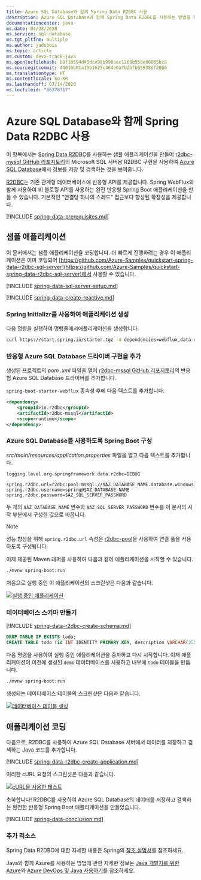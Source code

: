 ```yaml
---
title: Azure SQL Database와 함께 Spring Data R2DBC 사용
description: Azure SQL Database와 함께 Spring Data R2DBC를 사용하는 방법을 알아보세요.
documentationcenter: java
ms.date: 04/28/2020
ms.service: sql-database
ms.tgt_pltfrm: multiple
ms.author: judubois
ms.topic: article
ms.custom: devx-track-java
ms.openlocfilehash: b0f1b594d45dce98b990aec1209b550e08065bc8
ms.sourcegitcommit: 44016b81a15b1625c464e6a7b2bfb55938df20b6
ms.translationtype: HT
ms.contentlocale: ko-KR
ms.lasthandoff: 07/14/2020
ms.locfileid: "86378717"
---
```

# <a name="use-spring-data-r2dbc-with-azure-sql-database"></a>Azure SQL Database와 함께 Spring Data R2DBC 사용

이 항목에서는 [Spring Data R2DBC](https://spring.io/projects/spring-data-r2dbc)를 사용하는 샘플 애플리케이션을 만들어 [r2dbc-mysql GitHub 리포지토리](https://github.com/r2dbc/r2dbc-mssql)의 Microsoft SQL 서버용 R2DBC 구현을 사용하여 [Azure SQL Database](https://docs.microsoft.com/azure/sql-database/)에서 정보를 저장 및 검색하는 것을 보여줍니다.

[R2DBC](https://r2dbc.io/)는 기존 관계형 데이터베이스에 반응형 API를 제공합니다. Spring WebFlux와 함께 사용하여 비 블로킹 API를 사용하는 완전 반응형 Spring Boot 애플리케이션을 만들 수 있습니다. 기본적인 "연결당 하나의 스레드" 접근보다 향상된 확장성을 제공합니다.

[!INCLUDE [spring-data-prerequisites.md](includes/spring-data-prerequisites.md)]

## <a name="sample-application"></a>샘플 애플리케이션

이 문서에서는 샘플 애플리케이션을 코딩합니다. 더 빠르게 진행하려는 경우 이 애플리케이션은 이미 코딩되어 [https://github.com/Azure-Samples/quickstart-spring-data-r2dbc-sql-server](https://github.com/Azure-Samples/quickstart-spring-data-r2dbc-sql-server)에서 사용할 수 있습니다.

[!INCLUDE [spring-data-sql-server-setup.md](includes/spring-data-sql-server-setup.md)]

[!INCLUDE [spring-data-create-reactive.md](includes/spring-data-create-reactive.md)]

### <a name="generate-the-application-by-using-spring-initializr"></a>Spring Initializr를 사용하여 애플리케이션 생성

다음 명령을 실행하여 명령줄에서애플리케이션을 생성합니다.

```bash
curl https://start.spring.io/starter.tgz -d dependencies=webflux,data-r2dbc -d baseDir=azure-database-workshop -d bootVersion=2.3.1.RELEASE -d javaVersion=8 | tar -xzvf -
```

### <a name="add-the-reactive-azure-sql-database-driver-implementation"></a>반응형 Azure SQL Database 드라이버 구현을 추가

생성된 프로젝트의 *pom .xml* 파일을 열어 [r2dbc-mssql GitHub 리포지토리](https://github.com/r2dbc/r2dbc-mssql)의 반응형 Azure SQL Database 드라이버를 추가합니다.

`spring-boot-starter-webflux` 종속성 후에 다음 텍스트를 추가합니다.

```xml
<dependency>
    <groupId>io.r2dbc</groupId>
    <artifactId>r2dbc-mssql</artifactId>
    <scope>runtime</scope>
</dependency>
```

### <a name="configure-spring-boot-to-use-azure-sql-database"></a>Azure SQL Database를 사용하도록 Spring Boot 구성

*src/main/resources/application.properties* 파일을 열고 다음 텍스트를 추가합니다.

```properties
logging.level.org.springframework.data.r2dbc=DEBUG

spring.r2dbc.url=r2dbc:pool:mssql://$AZ_DATABASE_NAME.database.windows.net:1433/demo
spring.r2dbc.username=spring@$AZ_DATABASE_NAME
spring.r2dbc.password=$AZ_SQL_SERVER_PASSWORD
```

두 개의 `$AZ_DATABASE_NAME` 변수와 `$AZ_SQL_SERVER_PASSWORD` 변수를 이 문서의 시작 부분에서 구성한 값으로 바꿉니다.

> [!NOTE]
> 성능 향상을 위해 `spring.r2dbc.url` 속성은 [r2dbc-pool](https://github.com/r2dbc/r2dbc-pool)을 사용하여 연결 풀을 사용하도록 구성됩니다.

이제 제공된 Maven 래퍼를 사용하여 다음과 같이 애플리케이션을 시작할 수 있습니다.

```bash
./mvnw spring-boot:run
```

처음으로 실행 중인 이 애플리케이션의 스크린샷은 다음과 같습니다.

[![실행 중인 애플리케이션](media/configure-spring-data-r2dbc-with-azure-azure-sql/create-azure-sql-01.png)](media/configure-spring-data-r2dbc-with-azure-azure-sql/create-azure-sql-01.png#lightbox)

### <a name="create-the-database-schema"></a>데이터베이스 스키마 만들기

[!INCLUDE [spring-data-r2dbc-create-schema.md](includes/spring-data-r2dbc-create-schema.md)]

```sql
DROP TABLE IF EXISTS todo;
CREATE TABLE todo (id INT IDENTITY PRIMARY KEY, description VARCHAR(255), details VARCHAR(4096), done BIT);
```

다음 명령을 사용하여 실행 중인 애플리케이션을 중지하고 다시 시작합니다. 이제 애플리케이션이 이전에 생성된 `demo` 데이터베이스를 사용하고 내부에 `todo` 테이블을 만듭니다.

```bash
./mvnw spring-boot:run
```

생성되는 데이터베이스 테이블의 스크린샷은 다음과 같습니다.

[![데이터베이스 테이블 생성](media/configure-spring-data-r2dbc-with-azure-azure-sql/create-azure-sql-02.png)](media/configure-spring-data-r2dbc-with-azure-azure-sql/create-azure-sql-02.png#lightbox)

## <a name="code-the-application"></a>애플리케이션 코딩

다음으로, R2DBC를 사용하여 Azure SQL Database 서버에서 데이터를 저장하고 검색하는 Java 코드를 추가합니다.

[!INCLUDE [spring-data-r2dbc-create-application.md](includes/spring-data-r2dbc-create-application.md)]

이러한 cURL 요청의 스크린샷은 다음과 같습니다.

[![cURL을 사용한 테스트](media/configure-spring-data-r2dbc-with-azure-azure-sql/create-azure-sql-03.png)](media/configure-spring-data-r2dbc-with-azure-azure-sql/create-azure-sql-03.png#lightbox)

축하합니다! R2DBC를 사용하여 Azure SQL Database의 데이터를 저장하고 검색하는 완전한 반응형 Spring Boot 애플리케이션을 만들었습니다.

[!INCLUDE [spring-data-conclusion.md](includes/spring-data-conclusion.md)]

### <a name="additional-resources"></a>추가 리소스

Spring Data R2DBC에 대한 자세한 내용은 Spring의 [참조 설명서](https://docs.spring.io/spring-data/r2dbc/docs/current/reference/html/#reference)를 참조하세요.

Java와 함께 Azure를 사용하는 방법에 관한 자세한 정보는 [Java 개발자를 위한 Azure](/azure/developer/java/)와 [Azure DevOps 및 Java 사용하기](/azure/devops/)를 참조하세요.
